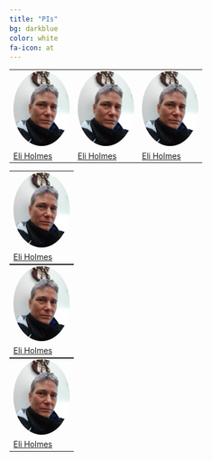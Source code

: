 ```yaml
---
title: "PIs"
bg: darkblue
color: white
fa-icon: at
---
```


<table border="0">
  <tr>
    <td><img src="img/Eli.png" width="100" alt="Eli" title="Eli Holmes" style="border-radius:50%" /></td>
    <td><img src="img/Eli.png" width="100" alt="Eli" title="Eli Holmes" style="border-radius:50%" /></td>
    <td><img src="img/Eli.png" width="100" alt="Eli" title="Eli Holmes" style="border-radius:50%" /></td>
  </tr>
  <tr>
    <td><a href="http://eeholmes.github.io">Eli Holmes</a></td>
    <td><a href="http://eeholmes.github.io">Eli Holmes</a></td>
    <td><a href="http://eeholmes.github.io">Eli Holmes</a></td>
  </tr>
</table>



<div>
<table border="0" align="center" style="margin: 0px auto;">
  <tr>
    <td><img src="img/Eli.png" width="100" alt="Eli" title="Eli Holmes" style="border-radius:50%" /></td>
  </tr>
  <tr>
    <td><a href="http://eeholmes.github.io">Eli Holmes</a></td>
  </tr>
</table>
</div>
<div>
<table border="0" align="center" style="margin: 0px auto;">
  <tr>
    <td><img src="img/Eli.png" width="100" alt="Eli" title="Eli Holmes" style="border-radius:50%" /></td>
  </tr>
  <tr>
    <td><a href="http://eeholmes.github.io">Eli Holmes</a></td>
  </tr>
</table>
</div>
<div>
<table border="0" align="center" style="margin: 0px auto;">
  <tr>
    <td><img src="img/Eli.png" width="100" alt="Eli" title="Eli Holmes" style="border-radius:50%" /></td>
  </tr>
  <tr>
    <td><a href="http://eeholmes.github.io">Eli Holmes</a></td>
  </tr>
</table>
</div>




